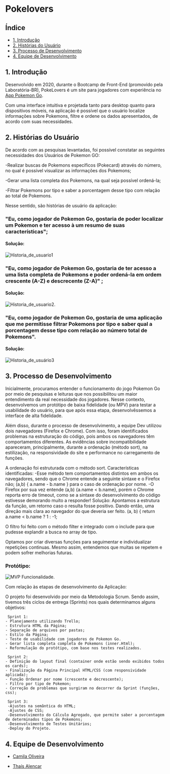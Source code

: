 # Pokelovers


## Índice

* [1. Introdução](#1-introdução)
* [2. Histórias do Usuário](#2-histórias-do-usuário)
* [3. Processo de Desenvolvimento](#3-processo-de-desenvolvimento)
* [4. Equipe de Desenvolvimento](#equipe-de-desenvolvimento)

## 1. Introdução

  Desenvolvido em 2020, durante o Bootcamp de Front-End (promovido pela Laboratória-BR),  PokeLovers é um site para jogadores com experiência no [App Pokemon Go](https://pt.wikipedia.org/wiki/Pok%C3%A9mon_GO#:~:text=Niantic%2C%20Inc.,-Compositor(es)&text=Pok%C3%A9mon%20GO%20%C3%A9%20um%20jogo,realidade%20aumentada%20voltado%20para%20smartphones.&text=Foi%2Dlhe%20creditada%20a%20populariza%C3%A7%C3%A3o,e%20movimentando%20os%20neg%C3%B3cios%20locais.).

  Com uma interface intuitiva e projetada tanto para desktop quanto para dispositivos móveis, na aplicação é possível que o usuário localize informações sobre Pokemons, filtre e ordene os dados apresentados, de acordo com suas necessidades.
  
  
## 2. Histórias do Usuário
  
  De acordo com as pesquisas levantadas, foi possível constatar as seguintes necessidades dos Usuários de Pokemon GO:
  
  -Realizar buscas de Pokemons específicos (Pokecard) através do número, no qual é possível visualizar as informações dos Pokemons;
  
  -Gerar uma lista completa dos Pokemons, na qual seja possível ordená-la;
  
  -Filtrar Pokemons por tipo e saber a porcentagem desse tipo com relação ao total de Pokemons.
  
  Nesse sentido, são histórias de usuário da aplicação:
  
  
  ### "Eu, como jogador de Pokemon Go, gostaria de poder localizar um Pokemon e ter acesso à um resumo de suas características";
  
  #### Solução:
  
 ![Historia_de_usuario1](https://github.com/cbalieiro/SAP005-data-lovers/blob/master/src/img/hist%C3%B3ria%20de%20usu%C3%A1rio%201.jpg)
  
  
  
  ### "Eu, como jogador de Pokemon Go, gostaria de ter acesso a uma lista completa de Pokemons e poder ordená-la em ordem crescente (A-Z) e descrecente (Z-A)" ;
  
   #### Solução:
   
   ![Historia_de_usuario2](https://github.com/cbalieiro/SAP005-data-lovers/blob/master/src/img/historia%20de%20usu%C3%A1rio2.jpg).
   
  
  ### "Eu, como jogador de Pokemon Go, gostaria de uma aplicação que me permitisse filtrar Pokemons por tipo e saber qual a porcentagem desse tipo com relação ao número total de Pokemons".
  
  #### Solução:
  
  ![Historia_de_usuário3](https://github.com/cbalieiro/SAP005-data-lovers/blob/master/src/img/historia%20de%20usu%C3%A1rio3.jpg)
  

## 3. Processo de Desenvolvimento

Inicialmente, procuramos entender o funcionamento do jogo Pokemon Go por meio de pesquisas e leituras que nos possibilitou um maior entendimento da real necessidade dos jogadores.
Nesse contexto, desenvolvemos um protótipo de baixa fidelidade (ou MPV) para testar a usabilidade do usuário, para que após essa etapa, desenvolvêssemos a interface de alta fidelidade.

Além disso, durante o processo de desenvolvimento, a equipe Dev utilizou dois navegadores (Firefox e Chrome). Com isso, foram identificados problemas na estruturação do código, pois ambos os navegadores têm comportamentos diferentes.
As evidências sobre incompatibilidade apareceram, principalmente, durante a ordenação (método sort), na estilização, na responsividade do site e performance no carregamento de funções.

A ordenação foi estruturada com o método sort. 
Características identificadas:
-Esse método tem comportamentos distintos em ambos os navegadores, sendo que o Chrome entende a seguinte sintaxe e o Firefox não; (a,b) { a.name - b.name } para o caso de ordenação por nome.
-O Firefox por sua vez entende (a,b) {a.name < b.name}, porém o Chrome reporta erro de timeout, como se a sintaxe do desenvolvimento do código estivesse demorando muito a responder!
Solução:
Apontamos a estrutura da função, um retorno caso o resulta fosse positivo. Dando então, uma direção mais clara ao navegador do que deveria ser feito.
(a, b) { return a.name < b.name ? 1 : -1;

O filtro foi feito com o método filter e integrado com o include para que pudesse explandir a busca no array de tipo.

Optamos por criar diversas funções para seguimentar e individualizar repetições continuas. Mesmo assim, entendemos que muitas se repetem e podem sofrer melhorias futuras.


### Protótipo:



![MVP Funcionalidade](src/img/prototipo-site.jpg).
 	
Com relação às etapas de desenvolvimento da Aplicação:
   
O projeto foi desenvolvido por meio da Metodologia Scrum. Sendo assim, tivemos três ciclos de entrega (Sprints) nos quais determinamos alguns objetivos:
   
 	 Sprint 1:
	- Planejamento utilizando Trello;
	- Estrutura HTML da Página;
	- Separação de arquivos por pastas;
	- Estilo da Página;
	- Teste de usabilidade com jogadores de Pokemon Go.
	- Gerar lista completa completa de Pokemons (inner.Html);
	- Reformulação do protótipo, com base nos testes realizados.

	 Sprint 2:
	- Definição do layout final (container onde estão sendo exibidos todos os cards);
	- Finalização da Página Principal HTML/CSS (com responsividade aplicada);
	- Função Ordenar por nome (crescente e decrescente);
	- Filtro por tipo de Pokemon;
 	- Correção de problemas que surgiram no decorrer da Sprint (funções, css);

	 Sprint 3:
	 -Ajustes na semântica do HTML;
	 -Ajustes de CSS;
	 -Desenvolvimento do Cálculo Agregado, que permite saber a porcentagem de determinados tipos de Pokemons;
	 -Desenvolvimento de Testes Unitários;
	 -Deploy do Projeto.

## 4. Equipe de Desenvolvimento

- [Camila Oliveira](https://github.com/cbalieiro)

- [Thaís Alencar](https://github.com/alencartha)

  

